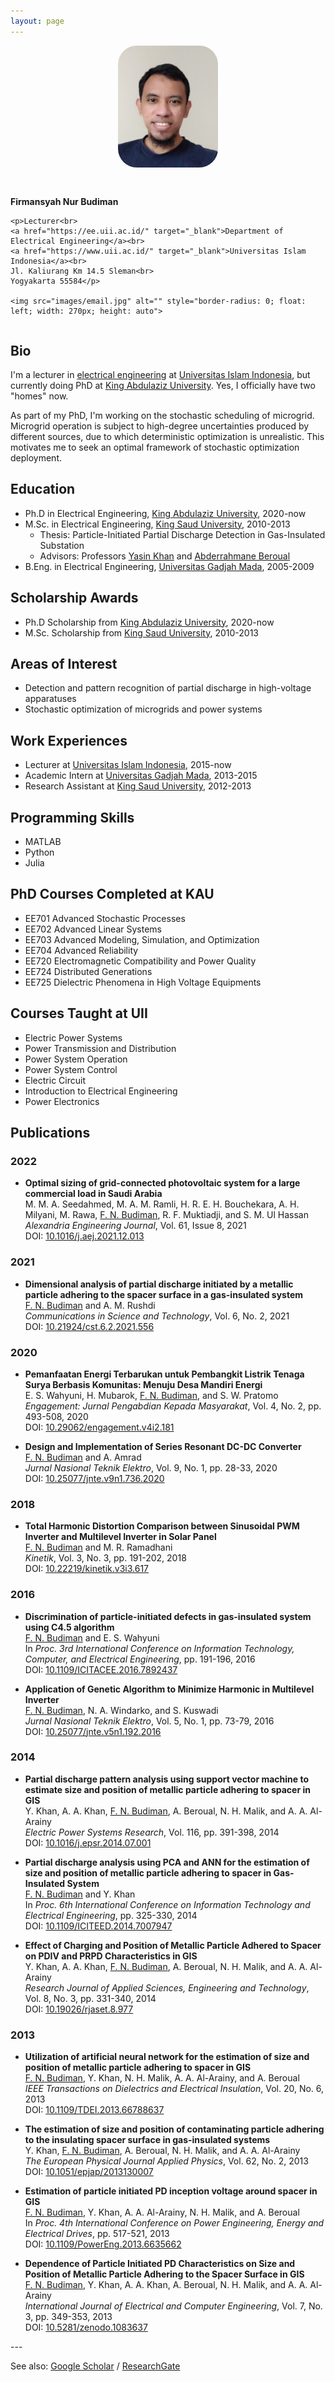 ```yaml
---
layout: page
---
```


<!--default layout: default-->

<style>
img {
  border-radius: 30px;
  display: block;
  margin-left: auto;
  margin-right: auto;
  margin-bottom: 15px;
}
</style>

<div class="row">
  <div class="column left">
    <img src="images/me.jpg" alt="" style="width: 160px; height: auto">
    &nbsp;
  </div>
  <div class="column right">
    <p><b>Firmansyah Nur Budiman</b></p>

    <p>Lecturer<br>
    <a href="https://ee.uii.ac.id/" target="_blank">Department of Electrical Engineering</a><br>
    <a href="https://www.uii.ac.id/" target="_blank">Universitas Islam Indonesia</a><br>
    Jl. Kaliurang Km 14.5 Sleman<br>
    Yogyakarta 55584</p>

    <img src="images/email.jpg" alt="" style="border-radius: 0; float: left; width: 270px; height: auto">
  </div>
</div>

## Bio

I'm a lecturer in <a href="https://ee.uii.ac.id/" target="_blank">electrical engineering</a> at <a href="https://www.uii.ac.id/" target="_blank">Universitas Islam Indonesia</a>, but currently doing PhD at <a href="https://www.kau.edu.sa/home_ENGLISH.aspx" target="_blank">King Abdulaziz University</a>. Yes, I officially have two "homes" now.

As part of my PhD, I'm working on the stochastic scheduling of microgrid. Microgrid operation is subject to high-degree uncertainties produced by different sources, due to which deterministic optimization is unrealistic. This motivates me to seek an optimal framework of stochastic optimization deployment.

## Education
* Ph.D in Electrical Engineering, <a href="https://www.kau.edu.sa/home_ENGLISH.aspx">King Abdulaziz University</a>, 2020-now
* M.Sc. in Electrical Engineering, <a href="https://ksu.edu.sa/en/">King Saud University</a>, 2010-2013
  * Thesis: Particle-Initiated Partial Discharge Detection in Gas-Insulated Substation
  * Advisors: Professors <a href="https://www.researchgate.net/profile/Yasin-Khan-5">Yasin Khan</a> and <a href="https://www.ec-lyon.fr/en/contacts/abderrahmane-beroual">Abderrahmane Beroual</a>
* B.Eng. in Electrical Engineering, <a href="https://ugm.ac.id/">Universitas Gadjah Mada</a>, 2005-2009

## Scholarship Awards
* Ph.D Scholarship from <a href="https://www.kau.edu.sa/home_ENGLISH.aspx">King Abdulaziz University</a>, 2020-now
* M.Sc. Scholarship from <a href="https://ksu.edu.sa/en/">King Saud University</a>, 2010-2013

## Areas of Interest
* Detection and pattern recognition of partial discharge in high-voltage apparatuses
* Stochastic optimization of microgrids and power systems

## Work Experiences
* Lecturer at <a href="https://www.uii.ac.id/">Universitas Islam Indonesia</a>, 2015-now
* Academic Intern at <a href="https://ugm.ac.id/">Universitas Gadjah Mada</a>, 2013-2015
* Research Assistant at <a href="https://ksu.edu.sa/en/">King Saud University</a>, 2012-2013
  
## Programming Skills
* MATLAB
* Python
* Julia

## PhD Courses Completed at KAU
* EE701 Advanced Stochastic Processes
* EE702 Advanced Linear Systems
* EE703 Advanced Modeling, Simulation, and Optimization
* EE704 Advanced Reliability
* EE720 Electromagnetic Compatibility and Power Quality
* EE724 Distributed Generations
* EE725 Dielectric Phenomena in High Voltage Equipments

## Courses Taught at UII
* Electric Power Systems
* Power Transmission and Distribution
* Power System Operation
* Power System Control
* Electric Circuit
* Introduction to Electrical Engineering
* Power Electronics

## Publications

### 2022

* **Optimal sizing of grid-connected photovoltaic system for a large commercial load in Saudi Arabia**  
    M. M. A. Seedahmed, M. A. M. Ramli, H. R. E. H. Bouchekara, A. H. Milyani, M. Rawa, <u>F. N. Budiman</u>, R. F. Muktiadji, and S. M. Ul Hassan  
    *Alexandria Engineering Journal*, Vol. 61, Issue 8, 2021  
    DOI: <a href="https://doi.org/10.1016/j.aej.2021.12.013" target="_blank">10.1016/j.aej.2021.12.013</a>

### 2021
* **Dimensional analysis of partial discharge initiated by a metallic particle adhering to the spacer surface in a gas-insulated system**  
    <u>F. N. Budiman</u> and A. M. Rushdi  
    *Communications in Science and Technology*, Vol. 6, No. 2, 2021  
    DOI: <a href="https://doi.org/10.21924/cst.6.2.2021.556" target="_blank">10.21924/cst.6.2.2021.556</a>

### 2020
* **Pemanfaatan Energi Terbarukan untuk Pembangkit Listrik Tenaga Surya Berbasis Komunitas: Menuju Desa Mandiri Energi**  
    E. S. Wahyuni, H. Mubarok, <u>F. N. Budiman</u>, and S. W. Pratomo  
    *Engagement: Jurnal Pengabdian Kepada Masyarakat*, Vol. 4, No. 2, pp. 493-508, 2020  
    DOI: <a href="https://doi.org/10.29062/engagement.v4i2.181" target="_blank">10.29062/engagement.v4i2.181</a>

* **Design and Implementation of Series Resonant DC-DC Converter**  
    <u>F. N. Budiman</u> and A. Amrad  
    *Jurnal Nasional Teknik Elektro*, Vol. 9, No. 1, pp. 28-33, 2020  
    DOI: <a href="https://doi.org/10.25077/jnte.v9n1.736.2020" target="_blank">10.25077/jnte.v9n1.736.2020</a>

### 2018
* **Total Harmonic Distortion Comparison between Sinusoidal PWM Inverter and Multilevel Inverter in Solar Panel**  
    <u>F. N. Budiman</u> and M. R. Ramadhani  
    *Kinetik*, Vol. 3, No. 3, pp. 191-202, 2018  
    DOI: <a href="https://doi.org/10.22219/kinetik.v3i3.617" target="_blank">10.22219/kinetik.v3i3.617</a>

### 2016
* **Discrimination of particle-initiated defects in gas-insulated system using C4.5 algorithm**  
    <u>F. N. Budiman</u> and E. S. Wahyuni  
    In *Proc. 3rd International Conference on Information Technology, Computer, and Electrical Engineering*, pp. 191-196, 2016  
    DOI: <a href="https://doi.org/10.1109/ICITACEE.2016.7892437" target="_blank">10.1109/ICITACEE.2016.7892437</a>

* **Application of Genetic Algorithm to Minimize Harmonic in Multilevel Inverter**  
    <u>F. N. Budiman</u>, N. A. Windarko, and S. Kuswadi  
    *Jurnal Nasional Teknik Elektro*, Vol. 5, No. 1, pp. 73-79, 2016  
    DOI: <a href="https://doi.org/10.25077/jnte.v5n1.192.2016" target="_blank">10.25077/jnte.v5n1.192.2016</a>

### 2014
* **Partial discharge pattern analysis using support vector machine to estimate size and position of metallic particle adhering to spacer in GIS**  
    Y. Khan, A. A. Khan, <u>F. N. Budiman</u>, A. Beroual, N. H. Malik, and A. A. Al-Arainy  
    *Electric Power Systems Research*, Vol. 116, pp. 391-398, 2014  
    DOI: <a href="https://doi.org/10.1016/j.epsr.2014.07.001" target="_blank">10.1016/j.epsr.2014.07.001</a>

* **Partial discharge analysis using PCA and ANN for the estimation of size and position of metallic particle adhering to spacer in Gas-Insulated System**  
    <u>F. N. Budiman</u> and Y. Khan  
    In *Proc. 6th International Conference on Information Technology and Electrical Engineering*, pp. 325-330, 2014  
    DOI: <a href="https://doi.org/10.1109/ICITEED.2014.7007947" target="_blank">10.1109/ICITEED.2014.7007947</a>

* **Effect of Charging and Position of Metallic Particle Adhered to Spacer on PDIV and PRPD Characteristics in GIS**  
    Y. Khan, A. A. Khan, <u>F. N. Budiman</u>, A. Beroual, N. H. Malik, and A. A. Al-Arainy  
    *Research Journal of Applied Sciences, Engineering and Technology*, Vol. 8, No. 3, pp. 331-340, 2014  
    DOI: <a href="https://doi.org/10.19026/rjaset.8.977" target="_blank">10.19026/rjaset.8.977</a>

### 2013
* **Utilization of artificial neural network for the estimation of size and position of metallic particle adhering to spacer in GIS**  
    <u>F. N. Budiman</u>, Y. Khan, N. H. Malik, A. A. Al-Arainy, and A. Beroual  
    *IEEE Transactions on Dielectrics and Electrical Insulation*, Vol. 20, No. 6, 2013  
    DOI: <a href="https://doi.org/10.1109/TDEI.2013.6678863" target="_blank">10.1109/TDEI.2013.66788637</a>

* **The estimation of size and position of contaminating particle adhering to the insulating spacer surface in gas-insulated systems**  
    Y. Khan, <u>F. N. Budiman</u>, A. Beroual, N. H. Malik, and A. A. Al-Arainy  
    *The European Physical Journal Applied Physics*, Vol. 62, No. 2, 2013  
    DOI: <a href="https://doi.org/10.1051/epjap/2013130007" target="_blank">10.1051/epjap/2013130007</a>

* **Estimation of particle initiated PD inception voltage around spacer in GIS**  
    <u>F. N. Budiman</u>, Y. Khan, A. A. Al-Arainy, N. H. Malik, and A. Beroual  
    In *Proc. 4th International Conference on Power Engineering, Energy and Electrical Drives*, pp. 517-521, 2013  
    DOI: <a href="https://doi.org/10.1109/PowerEng.2013.6635662" target="_blank">10.1109/PowerEng.2013.6635662</a>

* **Dependence of Particle Initiated PD Characteristics on Size and Position of Metallic Particle Adhering to the Spacer Surface in GIS**  
    <u>F. N. Budiman</u>, Y. Khan, A. A. Khan, A. Beroual, N. H. Malik, and A. A. Al-Arainy  
    *International Journal of Electrical and Computer Engineering*, Vol. 7, No. 3, pp. 349-353, 2013  
    DOI: <a href="https://doi.org/10.5281/zenodo.1083637" target="_blank">10.5281/zenodo.1083637</a>

<p>---</p>

See also: <a href="https://scholar.google.com/citations?user=0nmKrPAAAAAJ&hl=en" target="_blank">Google Scholar</a> / <a href="https://www.researchgate.net/profile/Firmansyah-Nur-Budiman" target="_blank">ResearchGate</a>